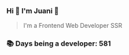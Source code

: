 ### Hi 👋 I&#39;m Juani 🦁

> I&#39;m a Frontend Web Developer SSR

### 📚 Days being a developer: 581
